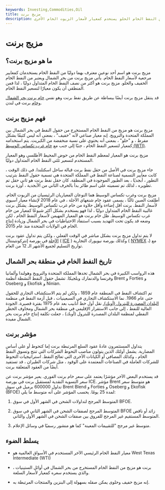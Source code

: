 ```yaml
---
keywords: Investing,Commodities,Oil
title: مزيج برنت
description: مزيج برنت هو نوع من النفط الخام الحلو يستخدم كمعيار لأسعار الزيوت الخام الأخرى.
---
```


# مزيج برنت
## ما هو مزيج برنت؟

مزيج برنت هو اسم أحد نوعين معترف بهما دوليًا من النفط الخام يستخدمان كمعايير مرجعية لأسعار النفط الخام. يأتي مزيج برنت من بحر الشمال ويعتبر من النفط الخام الخفيف والحلو. مزيج برنت هو أكثر من نصف النفط الخام المتداول دوليًا ، لذا فمن المنطقي أن يكون معيارًا لتسعير النفط الخام.

قد ينتقل مزيج برنت أيضًا ببساطة عن طريق نفط برنت وهو نفس [خام برنت بحر الشمال وخام](/northseabrentcrude) برنت في لندن.

## فهم مزيج برنت

مزيج برنت هو مزيج من النفط الخام المستخرج من حقول النفط في بحر الشمال بين المملكة المتحدة والنرويج. إنه معيار صناعي لأنه "خفيف" ، بمعنى أنه ليس كثيفًا بشكل مفرط ، و "حلو" ، بمعنى أنه يحتوي على نسبة منخفضة من الكبريت. يتم استخدامه كمعيار لتسعير النفط الخام ، جنبًا إلى جنب مع [خام غرب تكساس الوسيط (WTI)](/wti).

مزيج برنت هو المعيار لمعظم النفط الخام من حوض المحيط الأطلسي وهو المعيار المستخدم لتسعير ثلثي النفط الخام المتداول دوليًا.

جاء مزيج برنت في الأصل من حقل نفط برنت قبالة ساحل اسكتلندا. في ذلك الوقت ، كانت معايير التسمية لصناعة النفط في المملكة المتحدة هي تسمية حقول النفط بترتيب التطور ، أبجديًا ، بعد الطيور الموجودة في المنطقة. كان حقل نفط برنت هو ثاني حقل تم تطويره ، لذلك تم تسميته على اسم طائر بدأ بالحرف الثاني من الأبجدية ، أوزة برنت.

مزيج برنت وغرب تكساس الوسيط هما النوعان المعياريان الرئيسيان من الزيوت الخام. أطلقت الصين ثالثًا ، يسمى عقود خام شنغهاي الآجلة ، في عام 2018 لإنشاء معيار آسيوي لأسعار النفط. برنت أقل إضاءة وأقل حلاوة من خام غرب تكساس الوسيط. يشكل برنت غالبية النفط الخام المتداول دوليًا ، لذا فهو يستخدم بشكل أكثر شيوعًا كمعيار من خام غرب تكساس الوسيط. ظل خام برنت هو المعيار المهيمن لأسعار النفط الخام ، لكن وضعه قد يكون تحت التهديد بسبب استنفاد الاحتياطيات في بحر الشمال وزيادة إنتاج الخام في الولايات المتحدة منذ عام 2015.

لا يتم تداول مزيج برنت بشكل مباشر في الوقت الفعلي ، ولكن يتم تداول عقود برنت [الآجلة](/futures) في بورصة إنتركونتيننتال ( [ICE](/intercontinentalexchange) ) وكذلك بورصة نيويورك التجارية ( [NYMEX](/nymex) ،) مع تواريخ التسليم لجميع الأشهر الـ 12 من العام.

## تاريخ النفط الخام في منطقة بحر الشمال

هذه الرواسب الكبيرة في بحر الشمال تحدها المملكة المتحدة والنرويج وهولندا وألمانيا وفرنسا والدنمارك وبلجيكا. تشمل حقول النفط النشطة أنظمة Brent و Forties و Oseberg و Ekofisk و Ninian.

تم اكتشاف النفط في المنطقة عام 1859 ، ولكن لم يتم الاستكشاف التجاري للحقول حتى عام 1966. نما الاستكشاف التجاري في السبعينيات ، قبل أزمة النفط في منظمة [البلدان المصدرة للبترول (أوبك).](/opec) نقل أول خط أنابيب بعد عام 1975 بفترة قصيرة. الجودة العالية للنفط ، إلى جانب الاستقرار الإقليمي في منطقة بحر الشمال ومخاوف الحظر النفطي لمنظمة البلدان المصدرة للبترول (أوبك) ، جعلت تكلفة إنتاج خام برنت بحر الشمال مفيدة.

## مؤشر برنت

يتداول المستثمرون عادةً عقود السلع المرتبطة برنت إما كتحوط أو على أساس المضاربة. يشمل أولئك الذين يتولون مناصب التحوط الشركات التي تنتج وتسوق النفط الخام ، وكذلك المصافي أو الكيانات الأخرى التي تعالج النفط. استراتيجيات التحوط للشركات العاملة في الصناعات المعتمدة على الوقود ، مثل شركات الطيران ، قد تستفيد أيضًا من العقود المتعلقة برنت.

قد يستخدم البعض الآخر مؤشرًا يعتمد على سعر خام برنت الفوري. يعبر مؤشر برنت عن سعر التسوية النقدية لمستقبل برنت في بورصة ICE. مؤشر Brent هو متوسط سعر تداول 600000 برميل في سوق Brent Blend و Forties و Oseberg و Ekofisk (BFOE) لمدة 25 يومًا. يحسب المؤشر على أنه متوسط ما يلي:

1. المتوسط المرجح لتداولات الشحن في الشهر الأول في سوق BFOE.

1. المتوسط المرجح لصفقات الشحن في الشهر الثاني في سوق BFOE زائد أو ناقص المتوسط المستقيم غير المرجح للفروق بين صفقات الشحن في الشهر الأول والثاني.

1. متوسط غير مرجح "للتقييمات المعينة" كما هو منشور رسميًا في وسائل الإعلام.

## يسلط الضوء

- معيار النفط الخام الرئيسي الآخر المستخدم في الأسواق العالمية هو West Texas Intermediate (WTI)

- برنت هو مزيج من النفط الخام المستخرج من بحر الشمال في أوائل الستينيات ، والذي يستخدم سعره كمعيار لأسعار السلعة.

- إنه مزيج خفيف وحلوى يمكن صقله بسهولة إلى البنزين والمنتجات المرتبطة به.

